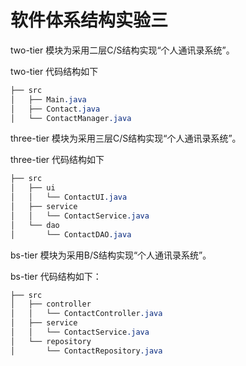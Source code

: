 # 软件体系结构实验三
two-tier 模块为采用二层C/S结构实现“个人通讯录系统”。

two-tier 代码结构如下
``` scss
├── src
│   ├── Main.java
│   ├── Contact.java
│   └── ContactManager.java
```
three-tier 模块为采用三层C/S结构实现“个人通讯录系统”。

three-tier 代码结构如下
```scss
├── src
│   ├── ui
│   │   └── ContactUI.java
│   ├── service
│   │   └── ContactService.java
│   └── dao
│       └── ContactDAO.java
```
bs-tier 模块为采用B/S结构实现“个人通讯录系统”。

bs-tier  代码结构如下：
```scss
├── src
│   ├── controller
│   │   └── ContactController.java
│   ├── service
│   │   └── ContactService.java
│   └── repository
│       └── ContactRepository.java

```